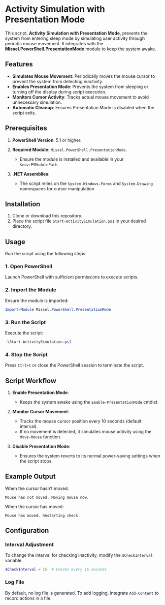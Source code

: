 # Activity Simulation with Presentation Mode

This script, **Activity Simulation with Presentation Mode**, prevents the system from entering sleep mode by simulating user activity through periodic mouse movement. It integrates with the **Missel.PowerShell.PresentationMode** module to keep the system awake.

## Features

- **Simulates Mouse Movement**: Periodically moves the mouse cursor to prevent the system from detecting inactivity.
- **Enables Presentation Mode**: Prevents the system from sleeping or turning off the display during script execution.
- **Monitors Cursor Activity**: Tracks actual mouse movement to avoid unnecessary simulation.
- **Automatic Cleanup**: Ensures Presentation Mode is disabled when the script exits.

## Prerequisites

1. **PowerShell Version**: 5.1 or higher.
2. **Required Module**: `Missel.PowerShell.PresentationMode`.
   - Ensure the module is installed and available in your `$env:PSModulePath`.

3. **.NET Assemblies**:
   - The script relies on the `System.Windows.Forms` and `System.Drawing` namespaces for cursor manipulation.

## Installation

1. Clone or download this repository.
2. Place the script file `Start-ActivitySimulation.ps1` in your desired directory.

## Usage

Run the script using the following steps:

### 1. Open PowerShell

Launch PowerShell with sufficient permissions to execute scripts.

### 2. Import the Module

Ensure the module is imported:

```powershell
Import-Module Missel.PowerShell.PresentationMode
```

### 3. Run the Script

Execute the script:

```powershell
.\Start-ActivitySimulation.ps1
```

### 4. Stop the Script

Press `Ctrl+C` or close the PowerShell session to terminate the script.

## Script Workflow

1. **Enable Presentation Mode**:
   - Keeps the system awake using the `Enable-PresentationMode` cmdlet.

2. **Monitor Cursor Movement**:
   - Tracks the mouse cursor position every 10 seconds (default interval).
   - If no movement is detected, it simulates mouse activity using the `Move-Mouse` function.

3. **Disable Presentation Mode**:
   - Ensures the system reverts to its normal power-saving settings when the script stops.

## Example Output

When the cursor hasn’t moved:

```plaintext
Mouse has not moved. Moving mouse now.
```

When the cursor has moved:

```plaintext
Mouse has moved. Restarting check.
```

## Configuration

### Interval Adjustment

To change the interval for checking inactivity, modify the `$CheckInterval` variable:

```powershell
$CheckInterval = 15  # Checks every 15 seconds
```

### Log File

By default, no log file is generated. To add logging, integrate `Add-Content` to record actions in a file.
